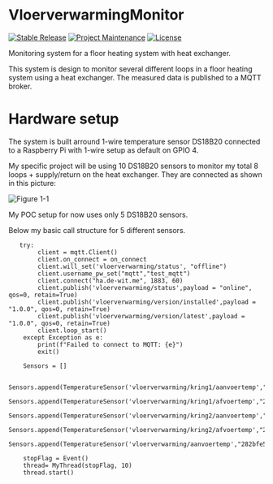 
# VloerverwarmingMonitor

[![Stable Release][stable_release]][stable_release]
[![Project Maintenance][maintenance-shield]][user_profile]
[![License][license-shield]](LICENSE)

Monitoring system for a floor heating system with heat exchanger. 

This system is design to monitor several different loops in a floor heating system using a heat exchanger. The measured data is published to a MQTT broker. 

# Hardware setup

The system is built arround 1-wire temperature sensor DS18B20 connected to a Raspberry Pi with 1-wire setup as default on GPIO 4. 

My specific project will be using 10 DS18B20 sensors to monitor my total 8 loops + supply/return on the heat exchanger. They are connected as shown in this picture:

![Figure 1-1](https://github.com/sldewit/VloerverwarmingMonitor/blob/5161e3ec3d567c0ba0c02cbbaa3b987bfebc9c35/Fritzing/Vloerverwarming%20monitor_schema.svg)

My POC setup for now uses only 5 DS18B20 sensors. 

Below my basic call structure for 5 different sensors.

```
   try:
        client = mqtt.Client() 
        client.on_connect = on_connect
        client.will_set('vloerverwarming/status', "offline")
        client.username_pw_set("mqtt","test_mqtt")
        client.connect("ha.de-wit.me", 1883, 60)
        client.publish('vloerverwarming/status',payload = "online", qos=0, retain=True)
        client.publish('vloerverwarming/version/installed',payload = "1.0.0", qos=0, retain=True)
        client.publish('vloerverwarming/version/latest',payload = "1.0.0", qos=0, retain=True)
        client.loop_start()
    except Exception as e:
        print(f"Failed to connect to MQTT: {e}")
        exit()

    Sensors = []

    Sensors.append(TemperatureSensor('vloerverwarming/kring1/aanvoertemp',"28dfc6571f64ff",client))
    Sensors.append(TemperatureSensor('vloerverwarming/kring1/afvoertemp',"28dfd9571f64ff",client))
    Sensors.append(TemperatureSensor('vloerverwarming/kring2/aanvoertemp',"2828ff571f64ff",client))
    Sensors.append(TemperatureSensor('vloerverwarming/kring2/afvoertemp',"28aafd571f64ff",client))
    Sensors.append(TemperatureSensor('vloerverwarming/aanvoertemp',"282bfe571f64ff",client))

    stopFlag = Event()
    thread= MyThread(stopFlag, 10)
    thread.start()
```


[license-shield]: https://img.shields.io/github/license/sldewit/vloerverwarmingMonitor.svg
[maintenance-shield]: https://img.shields.io/badge/maintainer-%40sldewit-blue.svg
[user_profile]: https://github.com/sldewit
[stable_release]: https://shields.io/github/v/release/sldewit/VloerverwarmingMonitor?label=stable&sort=semver
